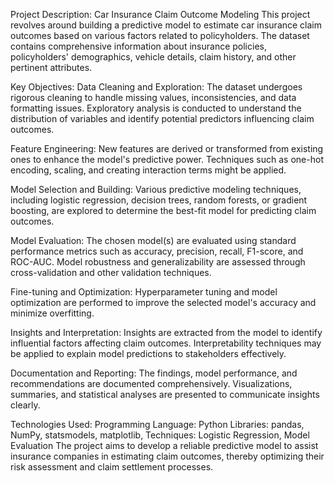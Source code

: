 Project Description: Car Insurance Claim Outcome Modeling
This project revolves around building a predictive model to estimate car insurance claim outcomes based on various factors related to policyholders. The dataset contains comprehensive information about insurance policies, policyholders' demographics, vehicle details, claim history, and other pertinent attributes.

Key Objectives:
Data Cleaning and Exploration: The dataset undergoes rigorous cleaning to handle missing values, inconsistencies, and data formatting issues. Exploratory analysis is conducted to understand the distribution of variables and identify potential predictors influencing claim outcomes.

Feature Engineering: New features are derived or transformed from existing ones to enhance the model's predictive power. Techniques such as one-hot encoding, scaling, and creating interaction terms might be applied.

Model Selection and Building: Various predictive modeling techniques, including logistic regression, decision trees, random forests, or gradient boosting, are explored to determine the best-fit model for predicting claim outcomes.

Model Evaluation: The chosen model(s) are evaluated using standard performance metrics such as accuracy, precision, recall, F1-score, and ROC-AUC. Model robustness and generalizability are assessed through cross-validation and other validation techniques.

Fine-tuning and Optimization: Hyperparameter tuning and model optimization are performed to improve the selected model's accuracy and minimize overfitting.

Insights and Interpretation: Insights are extracted from the model to identify influential factors affecting claim outcomes. Interpretability techniques may be applied to explain model predictions to stakeholders effectively.

Documentation and Reporting: The findings, model performance, and recommendations are documented comprehensively. Visualizations, summaries, and statistical analyses are presented to communicate insights clearly.

Technologies Used:
Programming Language: Python
Libraries: pandas, NumPy, statsmodels, matplotlib, 
Techniques: Logistic Regression, Model Evaluation
The project aims to develop a reliable predictive model to assist insurance companies in estimating claim outcomes, thereby optimizing their risk assessment and claim settlement processes.
